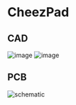 # CheezPad
## CAD
![image](https://github.com/user-attachments/assets/93bb6a73-0395-464e-b1cb-3ee3ffd697bc)
![image](https://github.com/user-attachments/assets/5d5f9dd2-dce0-4ae0-b621-87c87a1595f5)
## PCB
![schematic](https://github.com/user-attachments/assets/77797391-9fcd-4c12-b903-ca9993d0e5e6)


